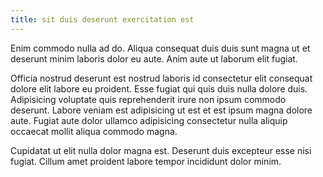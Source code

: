 ```yaml
---
title: sit duis deserunt exercitation est
---
```


Enim commodo nulla ad do. Aliqua consequat duis duis sunt magna ut et deserunt minim laboris dolor eu aute. Anim aute ut laborum elit fugiat.

Officia nostrud deserunt est nostrud laboris id consectetur elit consequat dolore elit labore eu proident. Esse fugiat qui quis duis nulla dolore duis. Adipisicing voluptate quis reprehenderit irure non ipsum commodo deserunt. Labore veniam est adipisicing ut est et est ipsum magna dolore aute. Fugiat aute dolor ullamco adipisicing consectetur nulla aliquip occaecat mollit aliqua commodo magna.

Cupidatat ut elit nulla dolor magna est. Deserunt duis excepteur esse nisi fugiat. Cillum amet proident labore tempor incididunt dolor minim.